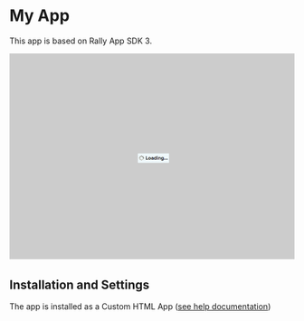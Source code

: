 # My App

This app is based on Rally App SDK 3.

![my app screenshot](images/screenshot.png "My App Screenshot")

## Installation and Settings
The app is installed as a Custom HTML App ([see help documentation](https://help.rallydev.com/custom-html))
